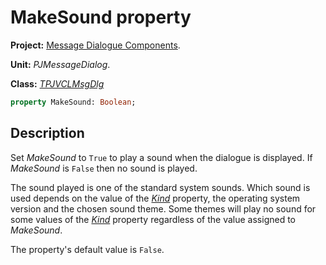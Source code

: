 # MakeSound property #

**Project:** [Message Dialogue Components](MessageDialogComponents.md).

**Unit:** _PJMessageDialog_.

**Class:** _[TPJVCLMsgDlg](TPJVCLMsgDlg.md)_

```pascal
property MakeSound: Boolean;
```

## Description ##

Set _MakeSound_ to `True` to play a sound when the dialogue is displayed. If _MakeSound_ is `False` then no sound is played.

The sound played is one of the standard system sounds. Which sound is used depends on the value of the _[Kind](TPJVCLMsgDlgKind.md)_ property, the operating system version and the chosen sound theme. Some themes will play no sound for some values of the _[Kind](TPJVCLMsgDlgKind.md)_ property regardless of the value assigned to _MakeSound_.

The property's default value is `False`.